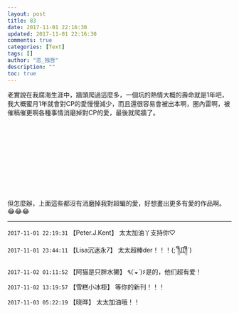 ```yaml
---
layout: post
title: 83
date: 2017-11-01 22:16:30
updated: 2017-11-01 22:16:30
comments: true
categories: [Text]
tags: []
author: "恋_独哲"
description: ""
toc: true
---
```


<p dir="ltr"  >老實說在我腐海生涯中，牆頭爬過這麼多，一個坑的熱情大概的壽命就是1年吧，我大概蜜月1年就會對CP的愛慢慢減少，而且還很容易會被出本啊，圈內雷啊，被催稿催更啊各種事情消磨掉對CP的愛，最後就爬牆了。<br /><br /><br /><br /><br /><br /><br /><br /><br /><br /><br /></p> 
<p dir="ltr"  >但怎麼辦，上面這些都沒有消磨掉我對超蝙的愛，好想畫出更多有愛的作品啊。😂😂😂</p>

---

`2017-11-01 22:19:31` 【Peter.J.Kent】 太太加油丫支持你♡

`2017-11-01 23:44:11` 【Lisa沉迷永7】 太太超棒der！！！(;´༎ຶД༎ຶ`)

`2017-11-02 01:11:52` 【阿猫是只胖水獭】 ٩(*´◒`*)۶是的，他们超有爱！

`2017-11-02 13:19:57` 【雪糕小冰柜】 等你的新刊！！！

`2017-11-03 05:22:19` 【晓晔】 太太加油哦！！

